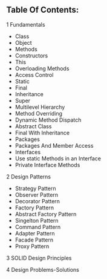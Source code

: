 
## Table Of Contents:

1 Fundamentals
  * Class
  * Object
  * Methods
  * Constructors
  * This
  * Overloading Methods
  * Access Control
  * Static
  * Final
  * Inheritance
  * Super
  * Multilevel Hierarchy
  * Method Overriding
  * Dynamic Method Dispatch
  * Abstract Class
  * Final With Inheritance
  * Packages
  * Packages And Member Access
  * Interfaces
  * Use static Methods in an Interface
  * Private Interface Methods

2 Design Patterns
  * Strategy Pattern
  * Observer Pattern
  * Decorator Pattern
  * Factory Pattern
  * Abstract Factory Pattern
  * Singelton Pattern
  * Command Pattern
  * Adapter Pattern
  * Facade Pattern
  * Proxy Pattern

3 SOLID Design Principles

4 Design Problems-Solutions
